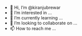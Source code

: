 - 👋 Hi, I’m @kiranjubrewar
- 👀 I’m interested in ...
- 🌱 I’m currently learning ...
- 💞️ I’m looking to collaborate on ...
- 📫 How to reach me ...

<!---
kiranjubrewar/kiranjubrewar is a ✨ special ✨ repository because its `README.md` (this file) appears on your GitHub profile.
You can click the Preview link to take a look at your changes.
--->

